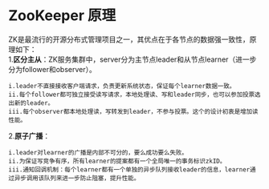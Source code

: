 # ZooKeeper 原理 #
ZK是最流行的开源分布式管理项目之一，其优点在于各节点的数据强一致性，原理如下：  
1.**区分主从**：ZK服务集群中，server分为主节点leader和从节点learner（进一步分为follower和observer）。

    i.leader不直接接收客户端请求，负责更新系统状态，保证每个learner数据一致。
    ii.每个follower都可独立接受读写请求，本地处理读、写和leader同步，也可以参加投票选出新的leader。
    iii.每个observer都本地处理读，写转发到leader，不参与投票。这个的设计初衷是增加读性能。
      
2.**原子广播**：

    i.leader对learner的广播是内部不可分的，要么成功要么失败。
    ii.为保证写竞争有序，所有learner的提案都有一个全局唯一的事务标识zkID。
    iii.通知回调机制：每个learner都有一个单独的异步队列接收leader的信息，learner通过异步调用该队列来进一步防止阻塞，提升性能。
